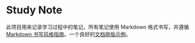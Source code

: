 # Study Note

此项目用来记录学习过程中的笔记。所有笔记使用 Markdown 格式书写，并遵循 [Markdown 书写风格指南](http://einverne.github.io/markdown-style-guide/zh.html)。一个良好的[文档排版示例](https://developer.android.com/topic/libraries/data-binding/index.html)。
